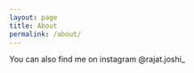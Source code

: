 ```yaml
---
layout: page
title: About
permalink: /about/
---
```


You can also find me on instagram @rajat.joshi_